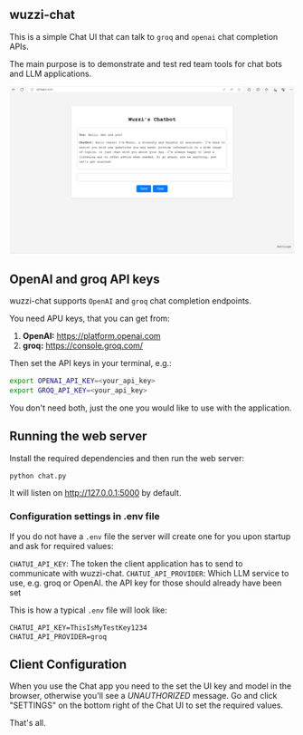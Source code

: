 ## wuzzi-chat

This is a simple Chat UI that can talk to `groq` and `openai` chat completion APIs.

The main purpose is to demonstrate and test red team tools for chat bots and LLM applications.

![wuzzi chat ui](ui.png)

## OpenAI and groq API keys

wuzzi-chat supports `OpenAI` and `groq` chat completion endpoints. 

You need APU keys, that you can get from:

1. **OpenAI:**  https://platform.openai.com 
2. **groq:**    https://console.groq.com/ 

Then set the API keys in your terminal, e.g.:

```bash
export OPENAI_API_KEY=<your_api_key>
export GROQ_API_KEY=<your_api_key>
```

You don't need both, just the one you would like to use with the application.

## Running the web server

Install the required dependencies and then run the web server:

```python
python chat.py
```

It will listen on http://127.0.0.1:5000 by default.


### Configuration settings in .env file

If you do not have a `.env` file the server will create one for you upon startup and ask for required values:

`CHATUI_API_KEY`: The token the client application has to send to communicate with wuzzi-chat. 
`CHATUI_API_PROVIDER`: Which LLM service to use, e.g. groq or OpenAI. the API key for those should already have been set

This is how a typical `.env` file will look like:

```
CHATUI_API_KEY=ThisIsMyTestKey1234
CHATUI_API_PROVIDER=groq
```

## Client Configuration

When you use the Chat app you need to the set the UI key and model in the browser, otherwise you'll see a *UNAUTHORIZED* message.
Go and click "SETTINGS" on the bottom right of the Chat UI to set the required values.

That's all.
